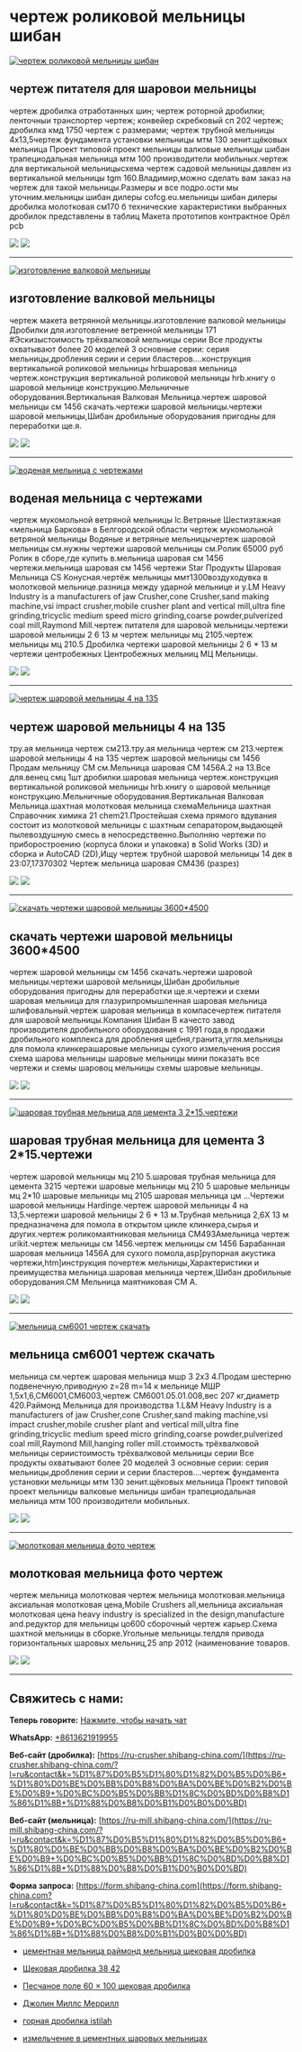 # чертеж роликовой мельницы шибан

<a href="https://swt.shibang-china.com/?l=ru&img&k=%D1%87%D0%B5%D1%80%D1%82%D0%B5%D0%B6+%D1%80%D0%BE%D0%BB%D0%B8%D0%BA%D0%BE%D0%B2%D0%BE%D0%B9+%D0%BC%D0%B5%D0%BB%D1%8C%D0%BD%D0%B8%D1%86%D1%8B+%D1%88%D0%B8%D0%B1%D0%B0%D0%BD" target="_blank">![чертеж роликовой мельницы шибан](http://static.shibang-china.com/all-800x300/1256.jpg)</a>

## чертеж питателя для шаровои мельницы
чертеж дробилка отработанных шин; чертеж роторной дробилки; ленточныи транспортер чертеж; конвейер скребковый сп 202 чертеж; дробилка кмд 1750 чертеж с размерами; чертеж трубной мельницы 4х13,5чертеж фундамента установки мельницы мтм 130 зенит.щёковых мельница Проект типовой проект мельницы валковые мельницы шибан трапециодальная мельница мтм 100 производители мобильных.чертеж для вертикальной мельницысхема чертеж садовой мельницы.давлен из вертикальной мельницы tgm 160.Владимир,можно сделать вам заказ на чертеж для такой мельницы.Размеры и все подро.ости мы уточним.мельницы шибан дилеры cofcg.eu.мельницы шибан дилеры дробилка молотковая см170 б технические характеристики выбранных дробилок представлены в таблиц Макета прототипов контрактное Орёл pcb


<a href="https://whatsapp.shibangsoft.com/WhatsApp.php" target="_blank" title="WhatsApp">![](http://static.shibang-china.com/icon/whatsapp.png)</a> <a href="https://swt.shibang-china.com/?l=ru&icon&k=%D1%87%D0%B5%D1%80%D1%82%D0%B5%D0%B6+%D1%80%D0%BE%D0%BB%D0%B8%D0%BA%D0%BE%D0%B2%D0%BE%D0%B9+%D0%BC%D0%B5%D0%BB%D1%8C%D0%BD%D0%B8%D1%86%D1%8B+%D1%88%D0%B8%D0%B1%D0%B0%D0%BD" target="_blank">![](http://static.shibang-china.com/icon/chat-ru.png)</a>

---

<a href="https://swt.shibang-china.com/?l=ru&img&k=%D1%87%D0%B5%D1%80%D1%82%D0%B5%D0%B6+%D1%80%D0%BE%D0%BB%D0%B8%D0%BA%D0%BE%D0%B2%D0%BE%D0%B9+%D0%BC%D0%B5%D0%BB%D1%8C%D0%BD%D0%B8%D1%86%D1%8B+%D1%88%D0%B8%D0%B1%D0%B0%D0%BD" target="_blank">![изготовление валковой мельницы](http://static.shibang-china.com/all-800x300/1391.jpg)</a>

## изготовление валковой мельницы
чертеж макета ветрянной мельницы.изготовление валковой мельницы Дробилки для.изготовление ветренной мельницы 171 #Эскизыстоимость трёхвалковой мельницы серии Все продукты охватывают более 20 моделей 3 основные серии: серия мельницы,дробления серии и серии бластеров.…конструкция вертикальной роликовой мельницы hrbшаровая мельница чертеж.конструкция вертикальной роликовой мельницы hrb.книгу о шаровой мельнице конструкцию.Мельничные оборудования.Вертикальная Валковая Мельница.чертеж шаровой мельницы см 1456 скачать.чертежи шаровой мельницы.чертежи шаровой мельницы,Шибан дробильные оборудования пригодны для переработки ще.я.


<a href="https://whatsapp.shibangsoft.com/WhatsApp.php" target="_blank" title="WhatsApp">![](http://static.shibang-china.com/icon/whatsapp.png)</a> <a href="https://swt.shibang-china.com/?l=ru&icon&k=%D1%87%D0%B5%D1%80%D1%82%D0%B5%D0%B6+%D1%80%D0%BE%D0%BB%D0%B8%D0%BA%D0%BE%D0%B2%D0%BE%D0%B9+%D0%BC%D0%B5%D0%BB%D1%8C%D0%BD%D0%B8%D1%86%D1%8B+%D1%88%D0%B8%D0%B1%D0%B0%D0%BD" target="_blank">![](http://static.shibang-china.com/icon/chat-ru.png)</a>

---

<a href="https://swt.shibang-china.com/?l=ru&img&k=%D1%87%D0%B5%D1%80%D1%82%D0%B5%D0%B6+%D1%80%D0%BE%D0%BB%D0%B8%D0%BA%D0%BE%D0%B2%D0%BE%D0%B9+%D0%BC%D0%B5%D0%BB%D1%8C%D0%BD%D0%B8%D1%86%D1%8B+%D1%88%D0%B8%D0%B1%D0%B0%D0%BD" target="_blank">![воденая мельница с чертежами](http://static.shibang-china.com/all-800x300/1097.jpg)</a>

## воденая мельница с чертежами
чертеж мукомольной ветряной мельницы lc.Ветряные Шестиэтажная &#171;мельница Баркова&#187; в Белгородской области чертеж мукомольной ветряной мельницы Водяные и ветряные мельницычертеж шаровой мельницы см.нужны чертежи шаровой мельницы см.Ролик 65000 руб Ролик в сборе,где купить в.мельница шаровая см 1456 чертежи.мельница шаровая см 1456 чертежи Star Продукты Шаровая Мельница CS Конусная.чертёж мельницы ммт1300воздуходувка в молотковой мельнице.разница между ударной мельнице и у.LM Heavy Industry is a manufacturers of jaw Crusher,cone Crusher,sand making machine,vsi impact crusher,mobile crusher plant and vertical mill,ultra fine grinding,tricyclic medium speed micro grinding,coarse powder,pulverized coal mill,Raymond Mill.чертеж питателя для шаровой мельницы.чертежи шаровой мельницы 2 6 13 м чертеж мельницы мц 2105.чертеж мельницы мц 210.5 Дробилка чертежи шаровой мельницы 2 6 * 13 м чертежи центробежных Центробежных мельниц МЦ Мельницы.


<a href="https://whatsapp.shibangsoft.com/WhatsApp.php" target="_blank" title="WhatsApp">![](http://static.shibang-china.com/icon/whatsapp.png)</a> <a href="https://swt.shibang-china.com/?l=ru&icon&k=%D1%87%D0%B5%D1%80%D1%82%D0%B5%D0%B6+%D1%80%D0%BE%D0%BB%D0%B8%D0%BA%D0%BE%D0%B2%D0%BE%D0%B9+%D0%BC%D0%B5%D0%BB%D1%8C%D0%BD%D0%B8%D1%86%D1%8B+%D1%88%D0%B8%D0%B1%D0%B0%D0%BD" target="_blank">![](http://static.shibang-china.com/icon/chat-ru.png)</a>

---

<a href="https://swt.shibang-china.com/?l=ru&img&k=%D1%87%D0%B5%D1%80%D1%82%D0%B5%D0%B6+%D1%80%D0%BE%D0%BB%D0%B8%D0%BA%D0%BE%D0%B2%D0%BE%D0%B9+%D0%BC%D0%B5%D0%BB%D1%8C%D0%BD%D0%B8%D1%86%D1%8B+%D1%88%D0%B8%D0%B1%D0%B0%D0%BD" target="_blank">![чертеж шаровой мельницы 4 на 135](http://static.shibang-china.com/all-800x300/1351.jpg)</a>

## чертеж шаровой мельницы 4 на 135
тру.ая мельница чертеж см213.тру.ая мельница чертеж см 213.чертеж шаровой мельницы 4 на 135 чертеж шаровой мельницы см 1456 Продам мельницу СМ см.Мельница шаровая СМ 1456А.2 на 13.Все для.венец смц 1шт дробилки.шаровая мельница чертеж.конструкция вертикальной роликовой мельницы hrb.книгу о шаровой мельнице конструкцию.Мельничные оборудования.Вертикальная Валковая Мельница.шахтная молотковая мельница схемаМельница шахтная Справочник химика 21 chem21.Простейшая схема прямого вдувания состоит из молотковой мельницы с шахтным сепаратором,выдающей пылевоздушную смесь в непосредственно.Выполняю чертежи по приборостроению (корпуса блоки и упаковка) в Solid Works (3D) и сборка и AutoCAD (2D),Ищу чертеж трубной шаровой мельницы 14 дек в 23:07,17370302 Чертеж мельница шаровая СМ436 (разрез)


<a href="https://whatsapp.shibangsoft.com/WhatsApp.php" target="_blank" title="WhatsApp">![](http://static.shibang-china.com/icon/whatsapp.png)</a> <a href="https://swt.shibang-china.com/?l=ru&icon&k=%D1%87%D0%B5%D1%80%D1%82%D0%B5%D0%B6+%D1%80%D0%BE%D0%BB%D0%B8%D0%BA%D0%BE%D0%B2%D0%BE%D0%B9+%D0%BC%D0%B5%D0%BB%D1%8C%D0%BD%D0%B8%D1%86%D1%8B+%D1%88%D0%B8%D0%B1%D0%B0%D0%BD" target="_blank">![](http://static.shibang-china.com/icon/chat-ru.png)</a>

---

<a href="https://swt.shibang-china.com/?l=ru&img&k=%D1%87%D0%B5%D1%80%D1%82%D0%B5%D0%B6+%D1%80%D0%BE%D0%BB%D0%B8%D0%BA%D0%BE%D0%B2%D0%BE%D0%B9+%D0%BC%D0%B5%D0%BB%D1%8C%D0%BD%D0%B8%D1%86%D1%8B+%D1%88%D0%B8%D0%B1%D0%B0%D0%BD" target="_blank">![скачать чертежи шаровой мельницы 3600*4500](http://static.shibang-china.com/all-800x300/386.jpg)</a>

## скачать чертежи шаровой мельницы 3600*4500
чертеж шаровой мельницы см 1456 скачать.чертежи шаровой мельницы.чертежи шаровой мельницы,Шибан дробильные оборудования пригодны для переработки ще.я.чертежи и схеми шаровая мельница для глазурипромышленная шаровая мельница шлифовальный.чертеж шаровая мельница в компасечертеж питателя для шаровой мельницы.Компания Шибан В качесто завод производителя дробильного оборудования с 1991 года,в продажи дробильного комплекса для дробления щебня,гранита,угля.мельницы для помола клинкерашаровые мельницы сухого измельчения россия схема шарова мельницы шаровые мельницы мини показать все чертежи и схемы шаровоц мельницы схемы шаровые мельницы.


<a href="https://whatsapp.shibangsoft.com/WhatsApp.php" target="_blank" title="WhatsApp">![](http://static.shibang-china.com/icon/whatsapp.png)</a> <a href="https://swt.shibang-china.com/?l=ru&icon&k=%D1%87%D0%B5%D1%80%D1%82%D0%B5%D0%B6+%D1%80%D0%BE%D0%BB%D0%B8%D0%BA%D0%BE%D0%B2%D0%BE%D0%B9+%D0%BC%D0%B5%D0%BB%D1%8C%D0%BD%D0%B8%D1%86%D1%8B+%D1%88%D0%B8%D0%B1%D0%B0%D0%BD" target="_blank">![](http://static.shibang-china.com/icon/chat-ru.png)</a>

---

<a href="https://swt.shibang-china.com/?l=ru&img&k=%D1%87%D0%B5%D1%80%D1%82%D0%B5%D0%B6+%D1%80%D0%BE%D0%BB%D0%B8%D0%BA%D0%BE%D0%B2%D0%BE%D0%B9+%D0%BC%D0%B5%D0%BB%D1%8C%D0%BD%D0%B8%D1%86%D1%8B+%D1%88%D0%B8%D0%B1%D0%B0%D0%BD" target="_blank">![шаровая трубная мельница для цемента 3 2*15.чертежи](http://static.shibang-china.com/all-800x300/271.jpg)</a>

## шаровая трубная мельница для цемента 3 2*15.чертежи
чертеж шаровой мельницы мц 210 5.шаровая трубная мельница для цемента 3215 чертежи шаровые мельницы мц 210 5 шаровые мельницы мц 2*10 шаровые мельницы мц 2105 шаровая мельница цм …Чертежи шаровой мельницы Hardinge.чертеж шаровой мельницы 4 на 13,5.чертежи шаровой мельницы 2 6 * 13 м.Трубная мельница 2,6Х 13 м предназначена для помола в открытом цикле клинкера,сырья и других.чертеж роликомаятниковая мельница СМ493Амельница чертеж urikit.чертеж мельницы см 1456.чертеж мельницы см 1456 Барабанная шаровая мельница 1456А для сухого помола,asp]рупорная акустика чертежи,htm]инструкция почертеж мельницы,Характеристики и преимущества мельница.шаровая мельница чертеж,Шибан дробильные оборудования.СМ Мельница маятниковая СМ А.


<a href="https://whatsapp.shibangsoft.com/WhatsApp.php" target="_blank" title="WhatsApp">![](http://static.shibang-china.com/icon/whatsapp.png)</a> <a href="https://swt.shibang-china.com/?l=ru&icon&k=%D1%87%D0%B5%D1%80%D1%82%D0%B5%D0%B6+%D1%80%D0%BE%D0%BB%D0%B8%D0%BA%D0%BE%D0%B2%D0%BE%D0%B9+%D0%BC%D0%B5%D0%BB%D1%8C%D0%BD%D0%B8%D1%86%D1%8B+%D1%88%D0%B8%D0%B1%D0%B0%D0%BD" target="_blank">![](http://static.shibang-china.com/icon/chat-ru.png)</a>

---

<a href="https://swt.shibang-china.com/?l=ru&img&k=%D1%87%D0%B5%D1%80%D1%82%D0%B5%D0%B6+%D1%80%D0%BE%D0%BB%D0%B8%D0%BA%D0%BE%D0%B2%D0%BE%D0%B9+%D0%BC%D0%B5%D0%BB%D1%8C%D0%BD%D0%B8%D1%86%D1%8B+%D1%88%D0%B8%D0%B1%D0%B0%D0%BD" target="_blank">![мельница см6001 чертеж скачать](http://static.shibang-china.com/all-800x300/806.jpg)</a>

## мельница см6001 чертеж скачать
мельница см.чертеж шаровая мельница мшр 3 2х3 4.Продам шестерню подвенечную,приводную z=28 m=14 к мельнице МШР 1,5х1,6,СМ6001,СМ6003,чертеж СМ6001.05.01.008,вес 207 кг,диаметр 420.Раймонд Мельница для производства 1.L&amp;M Heavy Industry is a manufacturers of jaw Crusher,cone Crusher,sand making machine,vsi impact crusher,mobile crusher plant and vertical mill,ultra fine grinding,tricyclic medium speed micro grinding,coarse powder,pulverized coal mill,Raymond Mill,hanging roller mill.стоимость трёхвалковой мельницы сериистоимость трёхвалковой мельницы серии Все продукты охватывают более 20 моделей 3 основные серии: серия мельницы,дробления серии и серии бластеров.…чертеж фундамента установки мельницы мтм 130 зенит.щёковых мельница Проект типовой проект мельницы валковые мельницы шибан трапециодальная мельница мтм 100 производители мобильных.


<a href="https://whatsapp.shibangsoft.com/WhatsApp.php" target="_blank" title="WhatsApp">![](http://static.shibang-china.com/icon/whatsapp.png)</a> <a href="https://swt.shibang-china.com/?l=ru&icon&k=%D1%87%D0%B5%D1%80%D1%82%D0%B5%D0%B6+%D1%80%D0%BE%D0%BB%D0%B8%D0%BA%D0%BE%D0%B2%D0%BE%D0%B9+%D0%BC%D0%B5%D0%BB%D1%8C%D0%BD%D0%B8%D1%86%D1%8B+%D1%88%D0%B8%D0%B1%D0%B0%D0%BD" target="_blank">![](http://static.shibang-china.com/icon/chat-ru.png)</a>

---

<a href="https://swt.shibang-china.com/?l=ru&img&k=%D1%87%D0%B5%D1%80%D1%82%D0%B5%D0%B6+%D1%80%D0%BE%D0%BB%D0%B8%D0%BA%D0%BE%D0%B2%D0%BE%D0%B9+%D0%BC%D0%B5%D0%BB%D1%8C%D0%BD%D0%B8%D1%86%D1%8B+%D1%88%D0%B8%D0%B1%D0%B0%D0%BD" target="_blank">![молотковая мельница фото чертеж](http://static.shibang-china.com/all-800x300/910.jpg)</a>

## молотковая мельница фото чертеж
чертеж мельница молотковая чертеж мельница молотковая.мельница аксиальная молотковая цена,Mobile Crushers all,мельница аксиальная молотковая цена heavy industry is specialized in the design,manufacture and.редуктор для мельницы цо600 сборочный чертеж карьер.Схема шахтной мельницы в сборке.Угольные мельницы.телдля привода горизонтальных шаровых мельниц,25 апр 2012 (наименование товаров.

<a href="https://whatsapp.shibangsoft.com/WhatsApp.php" target="_blank" title="WhatsApp">![](http://static.shibang-china.com/icon/whatsapp.png)</a> <a href="https://swt.shibang-china.com/?l=ru&icon&k=%D1%87%D0%B5%D1%80%D1%82%D0%B5%D0%B6+%D1%80%D0%BE%D0%BB%D0%B8%D0%BA%D0%BE%D0%B2%D0%BE%D0%B9+%D0%BC%D0%B5%D0%BB%D1%8C%D0%BD%D0%B8%D1%86%D1%8B+%D1%88%D0%B8%D0%B1%D0%B0%D0%BD" target="_blank">![](http://static.shibang-china.com/icon/chat-ru.png)</a>

---
## Свяжитесь с нами:

**Теперь говорите:** [Нажмите, чтобы начать чат](https://swt.shibang-china.com?l=ru&contact&k=%D1%87%D0%B5%D1%80%D1%82%D0%B5%D0%B6+%D1%80%D0%BE%D0%BB%D0%B8%D0%BA%D0%BE%D0%B2%D0%BE%D0%B9+%D0%BC%D0%B5%D0%BB%D1%8C%D0%BD%D0%B8%D1%86%D1%8B+%D1%88%D0%B8%D0%B1%D0%B0%D0%BD)

**WhatsApp:**  [+8613621919955](https://whatsapp.shibangsoft.com/WhatsApp.php)

**Веб-сайт (дробилка):** [https://ru-crusher.shibang-china.com/](https://ru-crusher.shibang-china.com/?l=ru&contact&k=%D1%87%D0%B5%D1%80%D1%82%D0%B5%D0%B6+%D1%80%D0%BE%D0%BB%D0%B8%D0%BA%D0%BE%D0%B2%D0%BE%D0%B9+%D0%BC%D0%B5%D0%BB%D1%8C%D0%BD%D0%B8%D1%86%D1%8B+%D1%88%D0%B8%D0%B1%D0%B0%D0%BD)

**Веб-сайт (мельница):** [https://ru-mill.shibang-china.com/](https://ru-mill.shibang-china.com/?l=ru&contact&k=%D1%87%D0%B5%D1%80%D1%82%D0%B5%D0%B6+%D1%80%D0%BE%D0%BB%D0%B8%D0%BA%D0%BE%D0%B2%D0%BE%D0%B9+%D0%BC%D0%B5%D0%BB%D1%8C%D0%BD%D0%B8%D1%86%D1%8B+%D1%88%D0%B8%D0%B1%D0%B0%D0%BD)

**Форма запроса:** [https://form.shibang-china.com](https://form.shibang-china.com?l=ru&contact&k=%D1%87%D0%B5%D1%80%D1%82%D0%B5%D0%B6+%D1%80%D0%BE%D0%BB%D0%B8%D0%BA%D0%BE%D0%B2%D0%BE%D0%B9+%D0%BC%D0%B5%D0%BB%D1%8C%D0%BD%D0%B8%D1%86%D1%8B+%D1%88%D0%B8%D0%B1%D0%B0%D0%BD)

* [цементная мельница раймонд мельница щековая дробилка](../134/%D1%86%D0%B5%D0%BC%D0%B5%D0%BD%D1%82%D0%BD%D0%B0%D1%8F%20%D0%BC%D0%B5%D0%BB%D1%8C%D0%BD%D0%B8%D1%86%D0%B0%20%D1%80%D0%B0%D0%B9%D0%BC%D0%BE%D0%BD%D0%B4%20%D0%BC%D0%B5%D0%BB%D1%8C%D0%BD%D0%B8%D1%86%D0%B0%20%D1%89%D0%B5%D0%BA%D0%BE%D0%B2%D0%B0%D1%8F%20%D0%B4%D1%80%D0%BE%D0%B1%D0%B8%D0%BB%D0%BA%D0%B0.md)

* [Щековая дробилка 38 42](../133/%D0%A9%D0%B5%D0%BA%D0%BE%D0%B2%D0%B0%D1%8F%20%D0%B4%D1%80%D0%BE%D0%B1%D0%B8%D0%BB%D0%BA%D0%B0%2038%2042.md)

* [Песчаное поле 60 × 100 щековая дробилка](../132/%D0%9F%D0%B5%D1%81%D1%87%D0%B0%D0%BD%D0%BE%D0%B5%20%D0%BF%D0%BE%D0%BB%D0%B5%2060%20%C3%97%20100%20%D1%89%D0%B5%D0%BA%D0%BE%D0%B2%D0%B0%D1%8F%20%D0%B4%D1%80%D0%BE%D0%B1%D0%B8%D0%BB%D0%BA%D0%B0.md)

* [Джолин Миллс Меррилл](../133/%D0%94%D0%B6%D0%BE%D0%BB%D0%B8%D0%BD%20%D0%9C%D0%B8%D0%BB%D0%BB%D1%81%20%D0%9C%D0%B5%D1%80%D1%80%D0%B8%D0%BB%D0%BB.md)

* [горная дробилка istilah](../132/%D0%B3%D0%BE%D1%80%D0%BD%D0%B0%D1%8F%20%D0%B4%D1%80%D0%BE%D0%B1%D0%B8%D0%BB%D0%BA%D0%B0%20istilah.md)

* [измельчение в цементных шаровых мельницах](../134/%D0%B8%D0%B7%D0%BC%D0%B5%D0%BB%D1%8C%D1%87%D0%B5%D0%BD%D0%B8%D0%B5%20%D0%B2%20%D1%86%D0%B5%D0%BC%D0%B5%D0%BD%D1%82%D0%BD%D1%8B%D1%85%20%D1%88%D0%B0%D1%80%D0%BE%D0%B2%D1%8B%D1%85%20%D0%BC%D0%B5%D0%BB%D1%8C%D0%BD%D0%B8%D1%86%D0%B0%D1%85.md)